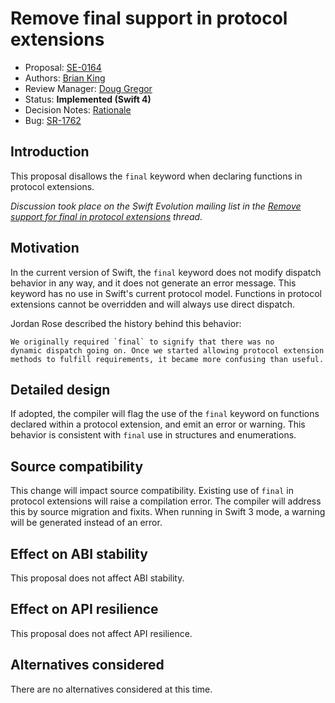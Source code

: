 # Remove final support in protocol extensions

* Proposal: [SE-0164](0164-remove-final-support-in-protocol-extensions.md)
* Authors: [Brian King](https://github.com/KingOfBrian)
* Review Manager: [Doug Gregor](https://github.com/DougGregor)
* Status: **Implemented (Swift 4)**
* Decision Notes: [Rationale](https://lists.swift.org/pipermail/swift-evolution-announce/2017-April/000355.html)
* Bug: [SR-1762](https://bugs.swift.org/browse/SR-1762)

## Introduction
This proposal disallows the `final` keyword when declaring functions in protocol
extensions. 

*Discussion took place on the Swift Evolution mailing list in the [Remove support for final in protocol extensions](https://lists.swift.org/pipermail/swift-evolution/Week-of-Mon-20170306/033604.html) thread.*

## Motivation

In the current version of Swift, the `final` keyword does not modify 
dispatch behavior in any way, and it does not generate an error message. 
This keyword has no use in Swift's current protocol model. Functions in
protocol extensions cannot be overridden and will always use direct dispatch.

Jordan Rose described the history behind this behavior:
```
We originally required `final` to signify that there was no 
dynamic dispatch going on. Once we started allowing protocol extension 
methods to fulfill requirements, it became more confusing than useful.
```

## Detailed design

If adopted, the compiler will flag the use of the `final` keyword on functions 
declared within a protocol extension, and emit an error or warning. This
behavior is consistent with `final` use in structures and enumerations.

## Source compatibility

This change will impact source compatibility. Existing use of `final` in 
protocol extensions will raise a compilation error. The compiler will address
this by source migration and fixits. When running in Swift 3 mode, a warning
will be generated instead of an error.

## Effect on ABI stability

This proposal does not affect ABI stability.

## Effect on API resilience

This proposal does not affect API resilience.

## Alternatives considered

There are no alternatives considered at this time.
